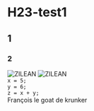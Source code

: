 # H23-test1

## 1
### 2

<img src="https://cdn.lolalytics.com/generated/champion280px/zilean.jpg" alt="ZILEAN">
<img src="." alt="ZILEAN">

<code>
x = 5;
y = 6;
z = x + y;
</code>
François le goat de krunker
